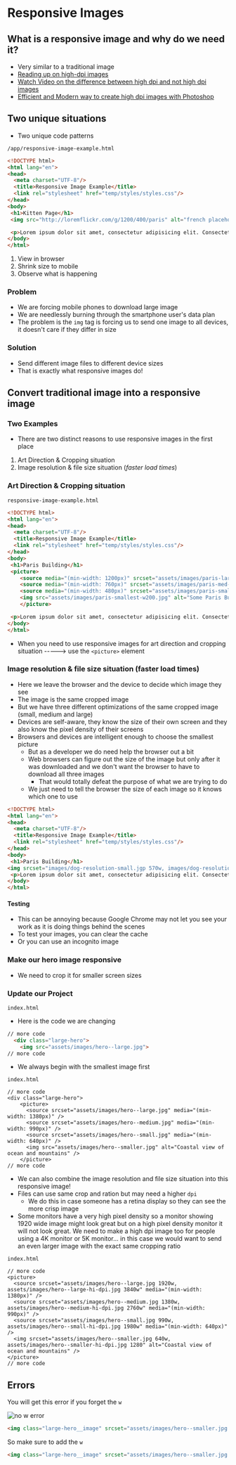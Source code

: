 # Responsive Images
## What is a responsive image and why do we need it?
* Very similar to a traditional image
* [Reading up on high-dpi images](https://www.html5rocks.com/en/mobile/high-dpi/)
* [Watch Video on the difference between high dpi and not high dpi images](https://www.youtube.com/watch?v=F_CdTRDNNRE)
* [Efficient and Modern way to create high dpi images with Photoshop](https://www.elegantthemes.com/blog/tips-tricks/how-to-create-retina-display-image-assets-for-better-looking-websites)

## Two unique situations
* Two unique code patterns

`/app/responsive-image-example.html`

```html
<!DOCTYPE html>
<html lang="en">
<head>
  <meta charset="UTF-8"/>
  <title>Responsive Image Example</title>
  <link rel="stylesheet" href="temp/styles/styles.css"/>
</head>
<body>
 <h1>Kitten Page</h1>
 <img src="http://loremflickr.com/g/1200/400/paris" alt="french placeholder image"/>

 <p>Lorem ipsum dolor sit amet, consectetur adipisicing elit. Consectetur laborum esse consequuntur nam ullam, quisquam maxime. Odio veritatis neque hic perspiciatis ad amet, numquam minus debitis magnam quae praesentium dicta.</p>
</body>
</html>
```

1. View in browser
2. Shrink size to mobile
3. Observe what is happening

### Problem
* We are forcing mobile phones to download large image
* We are needlessly burning through the smartphone user's data plan
* The problem is the `img` tag is forcing us to send one image to all devices, it doesn't care if they differ in size

### Solution
* Send different image files to different device sizes
* That is exactly what responsive images do!

## Convert traditional image into a responsive image
### Two Examples
* There are two distinct reasons to use responsive images in the first place

1. Art Direction & Cropping situation
2. Image resolution & file size situation (_faster load times_)

### Art Direction & Cropping situation

`responsive-image-example.html`

```html
<!DOCTYPE html>
<html lang="en">
<head>
  <meta charset="UTF-8"/>
  <title>Responsive Image Example</title>
  <link rel="stylesheet" href="temp/styles/styles.css"/>
</head>
<body>
 <h1>Paris Building</h1>
 <picture>
    <source media="(min-width: 1200px)" srcset="assets/images/paris-large-w1200.jpg">
    <source media="(min-width: 760px)" srcset="assets/images/paris-med-w714.jpg">
    <source media="(min-width: 480px)" srcset="assets/images/paris-small-w425.jpg">
    <img src="assets/images/paris-smallest-w200.jpg" alt="Some Paris Building">
    </picture>

 <p>Lorem ipsum dolor sit amet, consectetur adipisicing elit. Consectetur laborum esse consequuntur nam ullam, quisquam maxime. Odio veritatis neque hic perspiciatis ad amet, numquam minus debitis magnam quae praesentium dicta.</p>
</body>
</html>
```

* When you need to use responsive images for art direction and cropping situation -----> use the `<picture>` element

### Image resolution & file size situation (faster load times)
* Here we leave the browser and the device to decide which image they see
* The image is the same cropped image
* But we have three different optimizations of the same cropped image (small, medium and large)
* Devices are self-aware, they know the size of their own screen and they also know the pixel density of their screens
* Browsers and devices are intelligent enough to choose the smallest picture
    - But as a developer we do need help the browser out a bit
    - Web browsers can figure out the size of the image but only after it was downloaded and we don't want the browser to have to download all three images
        + That would totally defeat the purpose of what we are trying to do
    - We just need to tell the browser the size of each image so it knows which one to use

```html
<!DOCTYPE html>
<html lang="en">
<head>
  <meta charset="UTF-8"/>
  <title>Responsive Image Example</title>
  <link rel="stylesheet" href="temp/styles/styles.css"/>
</head>
<body>
 <h1>Paris Building</h1>
<img srcset="images/dog-resolution-small.jgp 570w, images/dog-resolution-medium.jpg 1200w, images/dog-resolution-large.jpg 1920w" alt="Puppy in the sand." />
 <p>Lorem ipsum dolor sit amet, consectetur adipisicing elit. Consectetur laborum esse consequuntur nam ullam, quisquam maxime. Odio veritatis neque hic perspiciatis ad amet, numquam minus debitis magnam quae praesentium dicta.</p>
</body>
</html>
```

#### Testing
* This can be annoying because Google Chrome may not let you see your work as it is doing things behind the scenes
* To test your images, you can clear the cache
* Or you can use an incognito image

### Make our hero image responsive
* We need to crop it for smaller screen sizes

### Update our Project
`index.html`

* Here is the code we are changing

```html
// more code
  <div class="large-hero">
    <img src="assets/images/hero--large.jpg">
// more code
```

* We always begin with the smallest image first

`index.html`

```
// more code
<div class="large-hero">
    <picture>
      <source srcset="assets/images/hero--large.jpg" media="(min-width: 1380px)" />
      <source srcset="assets/images/hero--medium.jpg" media="(min-width: 990px)" />
      <source srcset="assets/images/hero--small.jpg" media="(min-width: 640px)" />
      <img src="assets/images/hero--smaller.jpg" alt="Coastal view of ocean and mountains" />
    </picture>
// more code
```

* We can also combine the image resolution and file size situation into this responsive image!
* Files can use same crop and ration but may need a higher `dpi`
    - We do this in case someone has a retina display so they can see the more crisp image
* Some monitors have a very high pixel density so a monitor showing 1920 wide image might look great but on a high pixel density monitor it will not look great. We need to make a high dpi image too for people using a 4K monitor or 5K monitor... in this case we would want to send an even larger image with the exact same cropping ratio

`index.html`

```
// more code
<picture>
  <source srcset="assets/images/hero--large.jpg 1920w, assets/images/hero--large-hi-dpi.jpg 3840w" media="(min-width: 1380px)" />
  <source srcset="assets/images/hero--medium.jpg 1380w, assets/images/hero--medium-hi-dpi.jpg 2760w" media="(min-width: 990px)" />
  <source srcset="assets/images/hero--small.jpg 990w, assets/images/hero--small-hi-dpi.jpg 1980w" media="(min-width: 640px)" />
  <img srcset="assets/images/hero--smaller.jpg 640w, assets/images/hero--smaller-hi-dpi.jpg 1280" alt="Coastal view of ocean and mountains" />
</picture>
// more code
```

## Errors
You will get this error if you forget the `w`

![no w error](https://i.imgur.com/sqrWV7u.png)

```html
<img class="large-hero__image" srcset="assets/images/hero--smaller.jpg 640w, assets/images/hero--smaller-hi-dpi.jpg 1280" alt="Coastal view of ocean and mountains" />
```

So make sure to add the `w`

```html
<img class="large-hero__image" srcset="assets/images/hero--smaller.jpg 640w, assets/images/hero--smaller-hi-dpi.jpg 1280w" alt="Coastal view of ocean and mountains" />
```




 

